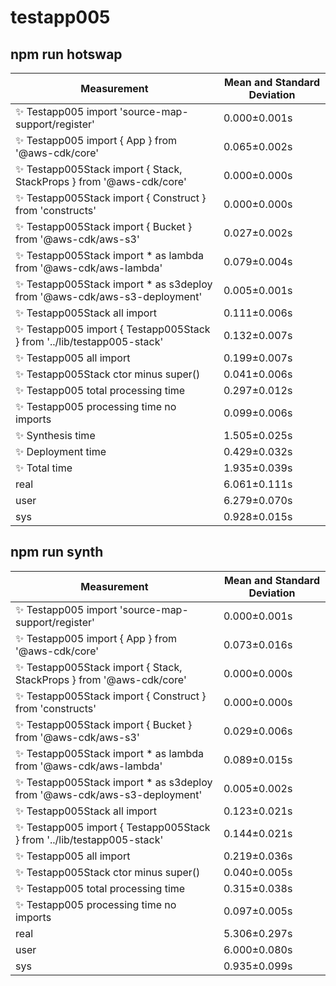 # testapp005


## npm run hotswap


| Measurement | Mean and Standard Deviation |
| ----------- | --------------------------- |
| ✨  Testapp005 import 'source-map-support/register' | 0.000&pm;0.001s |
| ✨  Testapp005 import { App } from '@aws-cdk/core' | 0.065&pm;0.002s |
| ✨  Testapp005Stack import { Stack, StackProps } from '@aws-cdk/core' | 0.000&pm;0.000s |
| ✨  Testapp005Stack import { Construct } from 'constructs' | 0.000&pm;0.000s |
| ✨  Testapp005Stack import { Bucket } from '@aws-cdk/aws-s3' | 0.027&pm;0.002s |
| ✨  Testapp005Stack import * as lambda from '@aws-cdk/aws-lambda' | 0.079&pm;0.004s |
| ✨  Testapp005Stack import * as s3deploy from '@aws-cdk/aws-s3-deployment' | 0.005&pm;0.001s |
| ✨  Testapp005Stack all import | 0.111&pm;0.006s |
| ✨  Testapp005 import { Testapp005Stack } from '../lib/testapp005-stack' | 0.132&pm;0.007s |
| ✨  Testapp005 all import | 0.199&pm;0.007s |
| ✨  Testapp005Stack ctor minus super() | 0.041&pm;0.006s |
| ✨  Testapp005 total processing time | 0.297&pm;0.012s |
| ✨  Testapp005 processing time no imports | 0.099&pm;0.006s |
| ✨  Synthesis time | 1.505&pm;0.025s |
| ✨  Deployment time | 0.429&pm;0.032s |
| ✨  Total time | 1.935&pm;0.039s |
| real | 6.061&pm;0.111s |
| user | 6.279&pm;0.070s |
| sys | 0.928&pm;0.015s |


## npm run synth


| Measurement | Mean and Standard Deviation |
| ----------- | --------------------------- |
| ✨  Testapp005 import 'source-map-support/register' | 0.000&pm;0.001s |
| ✨  Testapp005 import { App } from '@aws-cdk/core' | 0.073&pm;0.016s |
| ✨  Testapp005Stack import { Stack, StackProps } from '@aws-cdk/core' | 0.000&pm;0.000s |
| ✨  Testapp005Stack import { Construct } from 'constructs' | 0.000&pm;0.000s |
| ✨  Testapp005Stack import { Bucket } from '@aws-cdk/aws-s3' | 0.029&pm;0.006s |
| ✨  Testapp005Stack import * as lambda from '@aws-cdk/aws-lambda' | 0.089&pm;0.015s |
| ✨  Testapp005Stack import * as s3deploy from '@aws-cdk/aws-s3-deployment' | 0.005&pm;0.002s |
| ✨  Testapp005Stack all import | 0.123&pm;0.021s |
| ✨  Testapp005 import { Testapp005Stack } from '../lib/testapp005-stack' | 0.144&pm;0.021s |
| ✨  Testapp005 all import | 0.219&pm;0.036s |
| ✨  Testapp005Stack ctor minus super() | 0.040&pm;0.005s |
| ✨  Testapp005 total processing time | 0.315&pm;0.038s |
| ✨  Testapp005 processing time no imports | 0.097&pm;0.005s |
| real | 5.306&pm;0.297s |
| user | 6.000&pm;0.080s |
| sys | 0.935&pm;0.099s |

